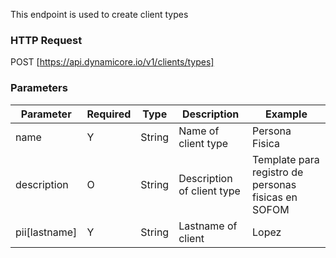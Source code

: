 This endpoint is used to create client types
### HTTP Request

POST [https://api.dynamicore.io/v1/clients/types]

### Parameters

| Parameter | Required | Type | Description | Example |
| --------- | --------- | --------- | --------- |--------- |
| name | Y | String | Name of client type | Persona Fisica |
| description| O | String | Description of client type | Template para registro de personas fisicas en SOFOM |
| pii[lastname] | Y | String | Lastname of client | Lopez |
